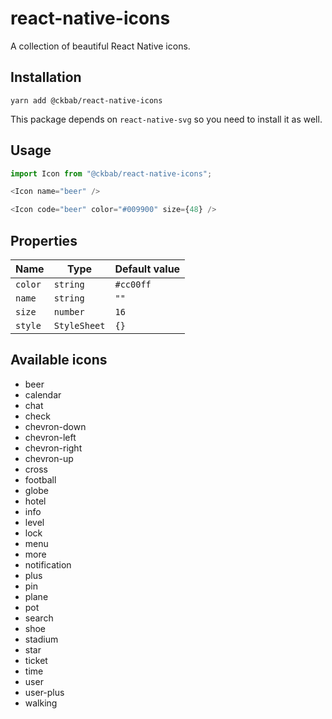 # react-native-icons

A collection of beautiful React Native icons.

## Installation

```
yarn add @ckbab/react-native-icons
```

This package depends on `react-native-svg` so you need to install it as well.

## Usage

```js
import Icon from "@ckbab/react-native-icons";

<Icon name="beer" />

<Icon code="beer" color="#009900" size={48} />
```

## Properties

| Name    | Type         | Default value |
| ------- | ------------ | ------------- |
| `color` | `string`     | `#cc00ff`     |
| `name`  | `string`     | `""`          |
| `size`  | `number`     | `16`          |
| `style` | `StyleSheet` | `{}`          |

## Available icons

- beer
- calendar
- chat
- check
- chevron-down
- chevron-left
- chevron-right
- chevron-up
- cross
- football
- globe
- hotel
- info
- level
- lock
- menu
- more
- notification
- plus
- pin
- plane
- pot
- search
- shoe
- stadium
- star
- ticket
- time
- user
- user-plus
- walking
